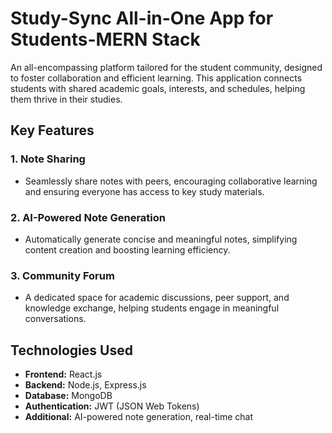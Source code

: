 #  Study-Sync All-in-One App for Students-MERN Stack

An all-encompassing platform tailored for the student community, designed to foster collaboration and efficient learning. This application connects students with shared academic goals, interests, and schedules, helping them thrive in their studies.

## Key Features

### 1. **Note Sharing**
   - Seamlessly share notes with peers, encouraging collaborative learning and ensuring everyone has access to key study materials.

### 2. **AI-Powered Note Generation**
   - Automatically generate concise and meaningful notes, simplifying content creation and boosting learning efficiency.

### 3. **Community Forum**
   - A dedicated space for academic discussions, peer support, and knowledge exchange, helping students engage in meaningful conversations.


## Technologies Used
- **Frontend:** React.js
- **Backend:** Node.js, Express.js
- **Database:** MongoDB
- **Authentication:** JWT (JSON Web Tokens)
- **Additional:** AI-powered note generation, real-time chat


